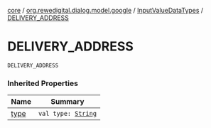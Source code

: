 [core](../../index.md) / [org.rewedigital.dialog.model.google](../index.md) / [InputValueDataTypes](index.md) / [DELIVERY_ADDRESS](./-d-e-l-i-v-e-r-y_-a-d-d-r-e-s-s.md)

# DELIVERY_ADDRESS

`DELIVERY_ADDRESS`

### Inherited Properties

| Name | Summary |
|---|---|
| [type](type.md) | `val type: `[`String`](https://kotlinlang.org/api/latest/jvm/stdlib/kotlin/-string/index.html) |
